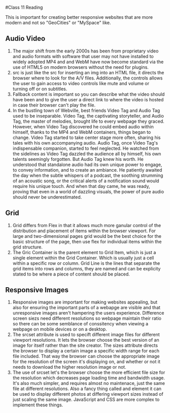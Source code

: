 #Class 11 Reading

This is important for creating better responsive websites that are more modern and not so "GeoCities" or "MySpace" like.

## Audio Video

1. The major shift from the early 2000s has been from proprietary video and audio formats with software that user may not have installed to widely adopted MP4 and and WebM have now become standard via the use of HTML5 on modern browsers without the need for plugins.
2. src is just like the src for inserting an img into an HTML file, it directs the browser where to look for the A/V files. Additionally, the controls allows the user to gain access to video controls like mute and volume or turning off or on subtitles.
3. Fallback content is important so you can describe what the video should have been and to give the user a direct link to where the video is hosted in case their browser can't play the file.
4. In the bustling town of Webville, best friends Video Tag and Audio Tag used to be inseparable. Video Tag, the captivating storyteller, and Audio Tag, the master of melodies, brought life to every webpage they graced. However, when Video Tag discovered he could embed audio within himself, thanks to the MP4 and WebM containers, things began to change.  Video Tag started to take center stage more often, sharing his tales with his own accompanying audio. Audio Tag, once Video Tag's indispensable companion, started to feel neglected. He watched from the sidelines as Video Tag dazzled the audience all by himself, his own talents seemingly forgotten. But Audio Tag knew his worth. He understood that standalone audio had its own unique power to engage, to convey information, and to create an ambiance. He patiently awaited the day when the subtle whispers of a podcast, the soothing strumming of an acoustic song, or the critical alerts of a notification sound would require his unique touch. And when that day came, he was ready, proving that even in a world of dazzling visuals, the power of pure audio should never be underestimated.

## Grid

1. Grid differs from Flex in that it allows much more ganular control of the distribution and placement of items within the browser viewport. For large and two-dimensional pages grid would be the best choice for the basic structure of the page, then use flex for individual items within the grid structure.
2. The Gric Container is the parent element to Grid Item, which is just a single element within the Grid Container. Which is usually just a cell within a specific row or column. Grid Line is the lines that separate the grid items into rows and columns, they are named and can be explicity stated to be where a piece of content should be placed.

## Responsive Images

1. Responsive images are important for making websites appealing, but also for ensuring the important parts of a webapge are visible and that unresponsive images aren't hampering the users experience. Difference screen siezs need different resolutions so webpage maintain their ratio so there can be some semblance of conssitency when viewing a webpage on mobile devices or on a desktop.
2. The srcset attribute is used to specift different image files for different viewport resolutions. It lets the browser choose the best version of an image for itself rather than the site creator. The sizes attribute directs the browser to display a certain image a specific width range for each file included. That way the browser can choose the appropriate image for the resolution of the screen it's displaying on, and whether or not it needs to download the higher resolution image or not.
3. The use of srcset let's the browser choose the more efficient file size for the resolution which decreases page loading time and bandwidth usage. It's also much simpler, and requires almost no maintenace, just the same file at different resolutions. Also a fancy thing called <picture> and <media> element it can be used to display different photos at differing viewport sizes instead of just scaling the same image. JavaScript and CSS are more complex to implement these things.
